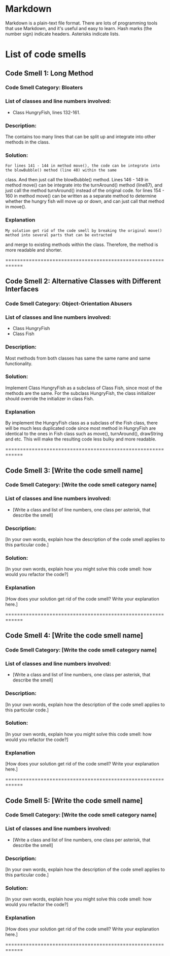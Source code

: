 # Markdown

Markdown is a plain-text file format. There are lots of programming tools that use Markdown, and it's useful and
easy to learn. Hash marks (the number sign) indicate headers. Asterisks indicate lists.

# List of code smells

## Code Smell 1: Long Method

### Code Smell Category: Bloaters

### List of classes and line numbers involved:

* Class HungryFish, lines 132-161.

### Description:

The contains too many lines that can be split up and integrate into other methods in the class.

### Solution:

    For lines 141 - 144 in method move(), the code can be integrate into the blowBubble() method (line 48) within the same
class. And then just call the blowBubble() method.
    Lines 146 - 149 in method move() can be integrate into the turnAround() method (line87), and just call the method
turnAround() instead of the original code.
    for lines 154 - 160 in method move() can be written as a separate method to determine whether the hungry fish will
move up or down, and can just call that method in move().



### Explanation

    My solution get rid of the code smell by breaking the original move() method into several parts that can be extracted
and merge to existing methods within the class. Therefore, the method is more readable and shorter.

============================================================

## Code Smell 2: Alternative Classes with Different Interfaces

### Code Smell Category: Object-Orientation Abusers

### List of classes and line numbers involved:

* Class HungryFish
* Class Fish

### Description:

Most methods from both classes has same the same name and same functionality.

### Solution:

Implement Class HungryFish as a subclass of Class Fish, since most of the methods are the same.
For the subclass HungryFish, the class initializer should override the initializer in class Fish.


### Explanation

By implement the HungryFish class as a subclass of the Fish class, there will be much less duplicated code since most
method in HungryFish are identical to the ones in Fish class such as move(), turnAround(), drawString and etc. This
will make the resulting code less bulky and more readable.

============================================================

## Code Smell 3: [Write the code smell name]

### Code Smell Category: [Write the code smell category name]

### List of classes and line numbers involved:

* [Write a class and list of line numbers, one class per asterisk, that describe the smell]

### Description:

[In your own words, explain how the description of the code smell applies to this particular code.]

### Solution:

[In your own words, explain how you might solve this code smell:
how would you refactor the code?]

### Explanation

[How does your solution get rid of the code smell? Write your explanation here.]

============================================================

## Code Smell 4: [Write the code smell name]

### Code Smell Category: [Write the code smell category name]

### List of classes and line numbers involved:

* [Write a class and list of line numbers, one class per asterisk, that describe the smell]

### Description:

[In your own words, explain how the description of the code smell applies to this particular code.]

### Solution:

[In your own words, explain how you might solve this code smell:
how would you refactor the code?]

### Explanation

[How does your solution get rid of the code smell? Write your explanation here.]

============================================================

## Code Smell 5: [Write the code smell name]

### Code Smell Category: [Write the code smell category name]

### List of classes and line numbers involved:

* [Write a class and list of line numbers, one class per asterisk, that describe the smell]

### Description:

[In your own words, explain how the description of the code smell applies to this particular code.]

### Solution:

[In your own words, explain how you might solve this code smell:
how would you refactor the code?]

### Explanation

[How does your solution get rid of the code smell? Write your explanation here.]

============================================================
